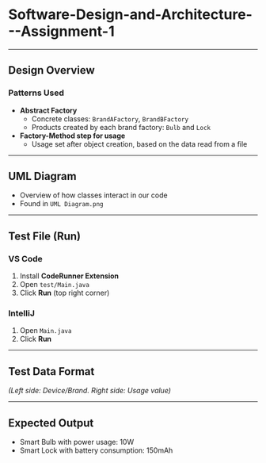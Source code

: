 # Software-Design-and-Architecture---Assignment-1

---

## Design Overview

### Patterns Used
- **Abstract Factory**
  - Concrete classes: `BrandAFactory`, `BrandBFactory`
  - Products created by each brand factory: `Bulb` and `Lock`
- **Factory-Method step for usage**
  - Usage set after object creation, based on the data read from a file

---

## UML Diagram
- Overview of how classes interact in our code  
- Found in `UML Diagram.png`

---

## Test File (Run)

### VS Code
1. Install **CodeRunner Extension**  
2. Open `test/Main.java`  
3. Click **Run** (top right corner)

### IntelliJ
1. Open `Main.java`  
2. Click **Run**

---

## Test Data Format
*(Left side: Device/Brand. Right side: Usage value)*


---

## Expected Output
- Smart Bulb with power usage: 10W
- Smart Lock with battery consumption: 150mAh

